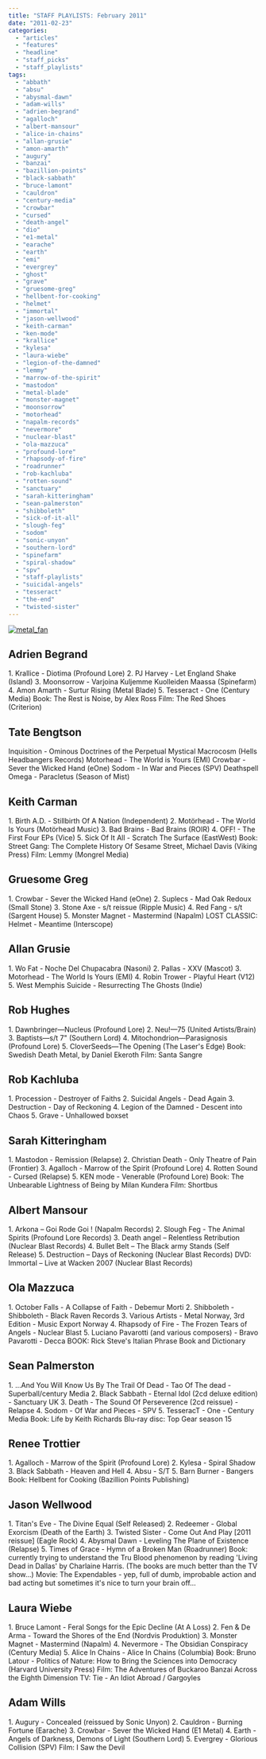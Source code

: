```yaml
---
title: "STAFF PLAYLISTS: February 2011"
date: "2011-02-23"
categories: 
  - "articles"
  - "features"
  - "headline"
  - "staff_picks"
  - "staff_playlists"
tags: 
  - "abbath"
  - "absu"
  - "abysmal-dawn"
  - "adam-wills"
  - "adrien-begrand"
  - "agalloch"
  - "albert-mansour"
  - "alice-in-chains"
  - "allan-grusie"
  - "amon-amarth"
  - "augury"
  - "banzai"
  - "bazillion-points"
  - "black-sabbath"
  - "bruce-lamont"
  - "cauldron"
  - "century-media"
  - "crowbar"
  - "cursed"
  - "death-angel"
  - "dio"
  - "e1-metal"
  - "earache"
  - "earth"
  - "emi"
  - "evergrey"
  - "ghost"
  - "grave"
  - "gruesome-greg"
  - "hellbent-for-cooking"
  - "helmet"
  - "immortal"
  - "jason-wellwood"
  - "keith-carman"
  - "ken-mode"
  - "krallice"
  - "kylesa"
  - "laura-wiebe"
  - "legion-of-the-damned"
  - "lemmy"
  - "marrow-of-the-spirit"
  - "mastodon"
  - "metal-blade"
  - "monster-magnet"
  - "moonsorrow"
  - "motorhead"
  - "napalm-records"
  - "nevermore"
  - "nuclear-blast"
  - "ola-mazzuca"
  - "profound-lore"
  - "rhapsody-of-fire"
  - "roadrunner"
  - "rob-kachluba"
  - "rotten-sound"
  - "sanctuary"
  - "sarah-kitteringham"
  - "sean-palmerston"
  - "shibboleth"
  - "sick-of-it-all"
  - "slough-feg"
  - "sodom"
  - "sonic-unyon"
  - "southern-lord"
  - "spinefarm"
  - "spiral-shadow"
  - "spv"
  - "staff-playlists"
  - "suicidal-angels"
  - "tesseract"
  - "the-end"
  - "twisted-sister"
---
```


[![](http://www.hellbound.ca/wp-content/uploads/2009/09/metal_fan.jpg "metal_fan")](http://www.hellbound.ca/wp-content/uploads/2009/09/metal_fan.jpg)

## Adrien Begrand

1\. Krallice - Diotima (Profound Lore) 2. PJ Harvey - Let England Shake (Island) 3. Moonsorrow - Varjoina Kuljemme Kuolleiden Maassa (Spinefarm) 4. Amon Amarth - Surtur Rising (Metal Blade) 5. Tesseract - One (Century Media) Book: The Rest is Noise, by Alex Ross Film: The Red Shoes (Criterion)

## Tate Bengtson

Inquisition - Ominous Doctrines of the Perpetual Mystical Macrocosm (Hells Headbangers Records) Motorhead - The World is Yours (EMI) Crowbar - Sever the Wicked Hand (eOne) Sodom - In War and Pieces (SPV) Deathspell Omega - Paracletus (Season of Mist)

## Keith Carman

1\. Birth A.D. - Stillbirth Of A Nation (Independent) 2. Motörhead - The World Is Yours (Motörhead Music) 3. Bad Brains - Bad Brains (ROIR) 4. OFF! - The First Four EPs (Vice) 5. Sick Of It All - Scratch The Surface (EastWest) Book: Street Gang: The Complete History Of Sesame Street, Michael Davis (Viking Press) Film: Lemmy (Mongrel Media)

## Gruesome Greg

1\. Crowbar - Sever the Wicked Hand (eOne) 2. Suplecs - Mad Oak Redoux (Small Stone) 3. Stone Axe - s/t reissue (Ripple Music) 4. Red Fang - s/t (Sargent House) 5. Monster Magnet - Mastermind (Napalm) LOST CLASSIC: Helmet - Meantime (Interscope)

## Allan Grusie

1\. Wo Fat - Noche Del Chupacabra (Nasoni) 2. Pallas - XXV (Mascot) 3. Motorhead - The World Is Yours (EMI) 4. Robin Trower - Playful Heart (V12) 5. West Memphis Suicide - Resurrecting The Ghosts (Indie)

## Rob Hughes

1\. Dawnbringer—Nucleus (Profound Lore) 2. Neu!—75 (United Artists/Brain) 3. Baptists—s/t 7" (Southern Lord) 4. Mitochondrion—Parasignosis (Profound Lore) 5. CloverSeeds—The Opening (The Laser's Edge) Book: Swedish Death Metal, by Daniel Ekeroth Film: Santa Sangre

## Rob Kachluba

1\. Procession - Destroyer of Faiths 2. Suicidal Angels - Dead Again 3. Destruction - Day of Reckoning 4. Legion of the Damned - Descent into Chaos 5. Grave - Unhallowed boxset

## Sarah Kitteringham

1\. Mastodon - Remission (Relapse) 2. Christian Death - Only Theatre of Pain (Frontier) 3. Agalloch - Marrow of the Spirit (Profound Lore) 4. Rotten Sound - Cursed (Relapse) 5. KEN mode - Venerable (Profound Lore) Book: The Unbearable Lightness of Being by Milan Kundera Film: Shortbus

## Albert Mansour

1\. Arkona – Goi Rode Goi ! (Napalm Records) 2. Slough Feg - The Animal Spirits (Profound Lore Records) 3. Death angel – Relentless Retribution (Nuclear Blast Records) 4. Bullet Belt – The Black army Stands (Self Release) 5. Destruction – Days of Reckoning (Nuclear Blast Records) DVD: Immortal – Live at Wacken 2007 (Nuclear Blast Records)

## Ola Mazzuca

1\. October Falls - A Collapse of Faith - Debemur Morti 2. Shibboleth - Shibboleth - Black Raven Records 3. Various Artists - Metal Norway, 3rd Edition - Music Export Norway 4. Rhapsody of Fire - The Frozen Tears of Angels - Nuclear Blast 5. Luciano Pavarotti (and various composers) - Bravo Pavarotti - Decca BOOK: Rick Steve's Italian Phrase Book and Dictionary

## Sean Palmerston

1\. ...And You Will Know Us By The Trail Of Dead - Tao Of The dead - Superball/century Media 2. Black Sabbath - Eternal Idol (2cd deluxe edition) - Sanctuary UK 3. Death - The Sound Of Perseverence (2cd reissue) - Relapse 4. Sodom - Of War and Pieces - SPV 5. TesseracT - One - Century Media Book: Life by Keith Richards Blu-ray disc: Top Gear season 15

## Renee Trottier

1\. Agalloch - Marrow of the Spirit (Profound Lore) 2. Kylesa - Spiral Shadow 3. Black Sabbath - Heaven and Hell 4. Absu - S/T 5. Barn Burner - Bangers Book: Hellbent for Cooking (Bazillion Points Publishing)

## Jason Wellwood

1\. Titan's Eve - The Divine Equal (Self Released) 2. Redeemer - Global Exorcism (Death of the Earth) 3. Twisted Sister - Come Out And Play \[2011 reissue\] (Eagle Rock) 4. Abysmal Dawn - Leveling The Plane of Existence (Relapse) 5. Times of Grace - Hymn of a Broken Man (Roadrunner) Book: currently trying to understand the Tru Blood phenomenon by reading 'Living Dead in Dallas' by Charlaine Harris. (The books are much better than the TV show...) Movie: The Expendables - yep, full of dumb, improbable action and bad acting but sometimes it's nice to turn your brain off...

## Laura Wiebe

1\. Bruce Lamont - Feral Songs for the Epic Decline (At A Loss) 2. Fen & De Arma - Toward the Shores of the End (Nordvis Produktion) 3. Monster Magnet - Mastermind (Napalm) 4. Nevermore - The Obsidian Conspiracy (Century Media) 5. Alice In Chains - Alice In Chains (Columbia) Book: Bruno Latour - Politics of Nature: How to Bring the Sciences into Democracy (Harvard University Press) Film: The Adventures of Buckaroo Banzai Across the Eighth Dimension TV: Tie - An Idiot Abroad / Gargoyles

## Adam Wills

1\. Augury - Concealed (reissued by Sonic Unyon) 2. Cauldron - Burning Fortune (Earache) 3. Crowbar - Sever the Wicked Hand (E1 Metal) 4. Earth - Angels of Darkness, Demons of Light (Southern Lord) 5. Evergrey - Glorious Collision (SPV) Film: I Saw the Devil
